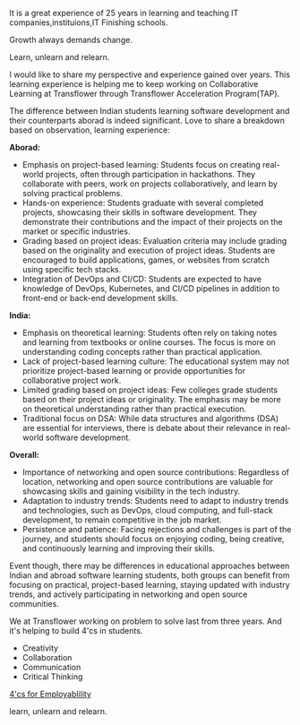 It is a great experience of 25 years in learning and teaching IT companies,instituions,IT Finishing schools. 

Growth always demands change. 

Learn, unlearn and relearn.

I would like to share my perspective and experience gained over years. This learning experience is helping me to keep working on Collaborative Learning at Transflower through Transflower Acceleration Program(TAP). 

The difference between Indian students learning software development and their counterparts aborad is indeed significant. Love to share a breakdown based on observation, learning experience:

**Aborad:**
- Emphasis on project-based learning: Students focus on creating real-world projects, often through participation in hackathons. They collaborate with peers, work on projects collaboratively, and learn by solving practical problems.
- Hands-on experience: Students graduate with several completed projects, showcasing their skills in software development. They demonstrate their contributions and the impact of their projects on the market or specific industries.
- Grading based on project ideas: Evaluation criteria may include grading based on the originality and execution of project ideas. Students are encouraged to build applications, games, or websites from scratch using specific tech stacks.
- Integration of DevOps and CI/CD: Students are expected to have knowledge of DevOps, Kubernetes, and CI/CD pipelines in addition to front-end or back-end development skills.

**India:**
- Emphasis on theoretical learning: Students often rely on taking notes and learning from textbooks or online courses. The focus is more on understanding coding concepts rather than practical application.
- Lack of project-based learning culture: The educational system may not prioritize project-based learning or provide opportunities for collaborative project work.
- Limited grading based on project ideas: Few colleges grade students based on their project ideas or originality. The emphasis may be more on theoretical understanding rather than practical execution.
- Traditional focus on DSA: While data structures and algorithms (DSA) are essential for interviews, there is debate about their relevance in real-world software development.

**Overall:**
- Importance of networking and open source contributions: Regardless of location, networking and open source contributions are valuable for showcasing skills and gaining visibility in the tech industry.
- Adaptation to industry trends: Students need to adapt to industry trends and technologies, such as DevOps, cloud computing, and full-stack development, to remain competitive in the job market.
- Persistence and patience: Facing rejections and challenges is part of the journey, and students should focus on enjoying coding, being creative, and continuously learning and improving their skills.

Event though, there may be differences in educational approaches between Indian and abroad software learning students, both groups can benefit from focusing on practical, project-based learning, staying updated with industry trends, and actively participating in networking and open source communities.

We at Transflower working on problem to solve last from three years. And it's helping to build 4'cs in students.


- Creativity
- Collaboration
- Communication
- Critical Thinking

<a href="https://ravitambade.wordpress.com/2023/02/">4'cs for Employablility</a>

learn, unlearn and relearn.